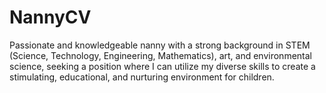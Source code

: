 # NannyCV
Passionate and knowledgeable nanny with a strong background in STEM (Science, Technology, Engineering, Mathematics), art, and environmental science, seeking a position where I can utilize my diverse skills to create a stimulating, educational, and nurturing environment for children.
